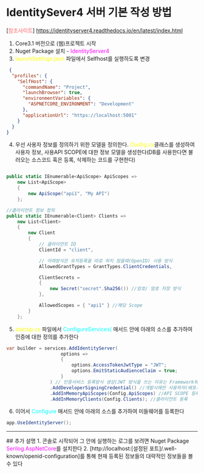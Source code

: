 # IdentitySever4 서버 기본 작성 방법

[<span style="color:rgb(255, 100, 100)">참조사이트</span>] https://identityserver4.readthedocs.io/en/latest/index.html

1. Core3.1 버전으로 (웹)프로젝트 시작
2. Nuget Package 설치 - <span style="color:rgb(255,0,255)">IdentityServer4 </span>
3. <span style="color:rgb(255,2555,0)">launchSettings.json</span> 파일에서 Selfhost를 실행하도록 변경

```json
 {
  "profiles": {
    "SelfHost": {
      "commandName": "Project",
      "launchBrowser": true,
      "environmentVariables": {
        "ASPNETCORE_ENVIRONMENT": "Development"
      },
      "applicationUrl": "https://localhost:5001"
    }
  }
}
```

4. 우선 사용자 정보를 정의하기 위한 모델을 정의한다. <span style="color:rgb(255,2555,0)">Config.cs</span>클래스를 생성하여 사용자 정보, 사용API SCOPE에 대한 정보 모델을 생성한다(DB를 사용한다면 불러오는 소스코드 혹은 등록, 삭제하는 코드를 구현한다)
```c#

public static IEnumerable<ApiScope> ApiScopes =>
    new List<ApiScope>
    {
        new ApiScope("api1", "My API")
    };

//클라이언트 정보 정의
public static IEnumerable<Client> Clients =>
    new List<Client>
    {
        new Client
        {
            // 클라이언트 ID
            ClientId = "client",

            // 아래방식은 유저등록을 따로 하지 않을때(OpenID) 사용 방식
            AllowedGrantTypes = GrantTypes.ClientCredentials,

            ClientSecrets =
            {
                new Secret("secret".Sha256()) //암호/ 암호 저장 방식
            },

            AllowedScopes = { "api1" } //해당 Scope
        }
    };
```
5. <span style="color:rgb(255,2555,0)">startup.cs</span> 파일에서 <span style="color:rgb(0,2555,255)">ConfigureServices(</span> 매서드 안에 아래의 소스를 추가하여 인증에 대한 정의를 추가한다

```c#
var builder = services.AddIdentityServer(
                    options =>
                    {
                        options.AccessTokenJwtType = "JWT";
                        options.EmitStaticAudienceClaim = true;
                    }
                ) // 인증서비스 등록방식 생성(JWT 방식을 쓰는 이유는 Framework와 호환을 위해)
                .AddDeveloperSigningCredential() //개발시에만 사용하자(배포시 보여지면 안되는 정보도 포함되어 보여짐).
                .AddInMemoryApiScopes(Config.ApiScopes) //API SCOPE 등록
                .AddInMemoryClients(Config.Clients); //클라이언트 등록
```


6. 이어서 <span style="color:rgb(0,2555,255)">Configure</span> 매서드 안에 아래의 소스를 추가하여 미들웨어를 등록한다
```csharp
app.UseIdentityServer();
```
<hr>
## 추가 설명
1. 콘솔로 시작되어 그 안에 실행하는 로그를 보려면 Nuget Package <span style="color:rgb(255,0,255)">Serilog.AspNetCore</span>를 설치한다
2. [http://localhost:[설정된 포트]/.well-known/openid-configuration]를 통해 현재 등록된 정보들의 대략적인 정보들을 볼 수 있다 